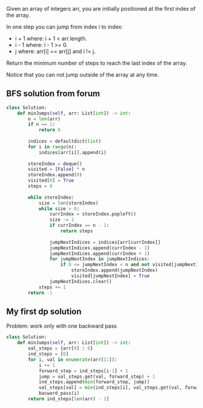 Given an array of integers arr, you are initially positioned at the first index of the array.

In one step you can jump from index i to index:

- i + 1 where: i + 1 < arr.length.
- i - 1 where: i - 1 >= 0.
- j where: arr[i] == arr[j] and i != j.

Return the minimum number of steps to reach the last index of the array.

Notice that you can not jump outside of the array at any time.

## BFS solution from forum

```Python
class Solution:
    def minJumps(self, arr: List[int]) -> int:
        n = len(arr)
        if n == 1:
            return 0
        
        indices = defaultdict(list)
        for i in range(n):
            indices[arr[i]].append(i)
        
        storeIndex = deque()
        visited = [False] * n
        storeIndex.append(0)
        visited[0] = True
        steps = 0
        
        while storeIndex:
            size = len(storeIndex)
            while size > 0:
                currIndex = storeIndex.popleft()
                size -= 1
                if currIndex == n - 1:
                    return steps
                
                jumpNextIndices = indices[arr[currIndex]]
                jumpNextIndices.append(currIndex - 1)
                jumpNextIndices.append(currIndex + 1)
                for jumpNextIndex in jumpNextIndices:
                    if 0 <= jumpNextIndex < n and not visited[jumpNextIndex]:
                        storeIndex.append(jumpNextIndex)
                        visited[jumpNextIndex] = True
                jumpNextIndices.clear()
            steps += 1
        return -1
```

## My first dp solution

Problem: work only with one backward pass

```Python
class Solution:
    def minJumps(self, arr: List[int]) -> int:
        val_steps = {arr[0] : 0}
        ind_steps = [0]
        for i, val in enumerate(arr[1:]):
            i += 1
            forward_step = ind_steps[i-1] + 1
            jump = val_steps.get(val, forward_step) + 1
            ind_steps.append(min(forward_step, jump))
            val_steps[val] = min(ind_steps[i], val_steps.get(val, forward_step))
            bacward_pass(i)
        return ind_steps[len(arr) - 1]
```

